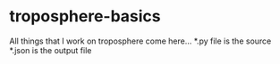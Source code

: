 # troposphere-basics
All things that I work on troposphere come here...
*.py file is the source
*.json is the output file
